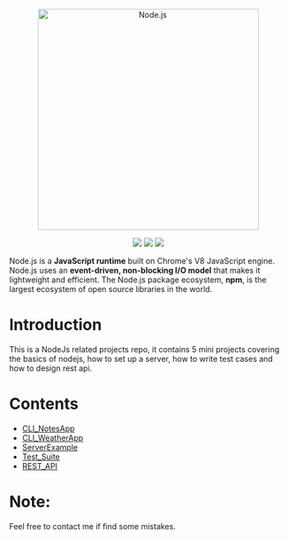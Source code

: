<p align="center">
  <a href="https://nodejs.org/">
    <img alt="Node.js" src="https://nodejs.org/static/images/logo-light.svg" width="400"/>
  </a>
</p>
<p align="center">
  <a title="CII Best Practices" href="https://bestpractices.coreinfrastructure.org/projects/29"><img src="https://bestpractices.coreinfrastructure.org/projects/29/badge"></a>
  <img src="https://img.shields.io/travis/rust-lang/rust.svg">
  <img src="https://img.shields.io/badge/npm-v5.5.1-blue.svg">
</p>

Node.js is a **JavaScript runtime** built on Chrome's V8 JavaScript engine. Node.js
uses an **event-driven, non-blocking I/O model** that makes it lightweight and
efficient. The Node.js package ecosystem, **npm**, is the largest ecosystem of
open source libraries in the world.

# Introduction

This is a NodeJs related projects repo, it contains 5 mini projects covering the basics of nodejs, how to set up a server, how to write test cases and how to design rest api.

# Contents

* [CLI_NotesApp](https://github.com/KevinZhou92/NodeJs/tree/master/CLI_NotesApp)
* [CLI_WeatherApp](https://github.com/KevinZhou92/NodeJs/tree/master/CLI_WeatherApp)
* [ServerExample](https://github.com/KevinZhou92/NodeJs/tree/master/ServerExample)
* [Test_Suite](https://github.com/KevinZhou92/NodeJs/tree/master/Test_Suite)
* [REST_API](https://github.com/KevinZhou92/NodeJs/tree/master/REST_API)

# Note:
Feel free to contact me if find some mistakes.
